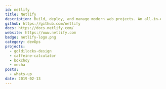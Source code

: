 ```yaml
---
id: netlify
title: Netlify
description: Build, deploy, and manage modern web projects. An all-in-one workflow that combines global deployment, continuous integration, and automatic HTTPS.
github: https://github.com/netlify
docs: https://docs.netlify.com/
website: https://www.netlify.com
badge: netlify-logo.png
category: devOps
projects:
  - goldilocks-design
  - caffeine-calculator
  - bokchoy
  - mecha
posts:
  - whats-up
date: 2019-02-13
---
```

